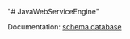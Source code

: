 "# JavaWebServiceEngine"

Documentation: [schema database](https://drawsql.app/teams/heuderdev/diagrams/cartoes-spring-boot-01)
